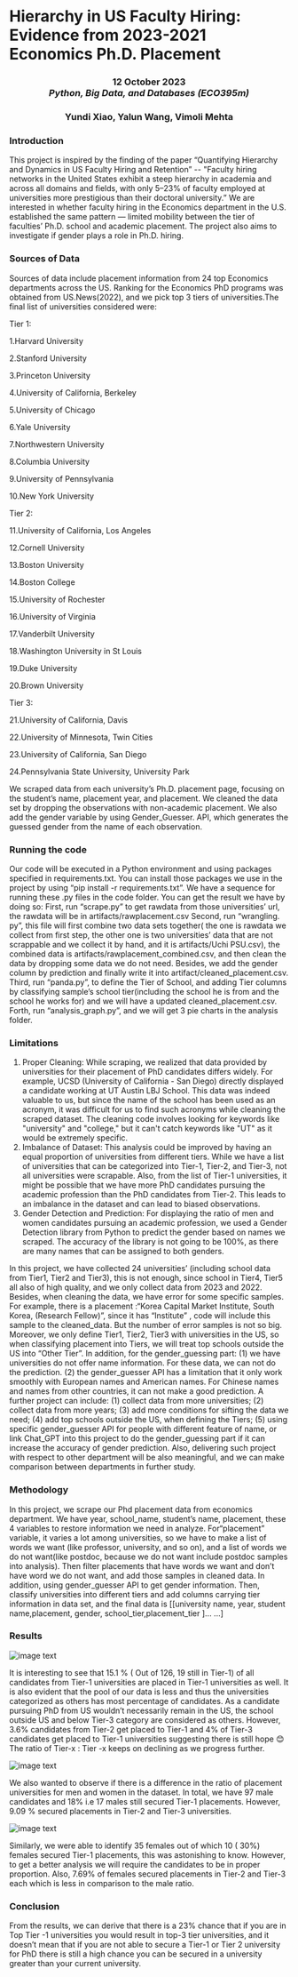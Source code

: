 # Hierarchy in US Faculty Hiring: Evidence from 2023-2021 Economics Ph.D. Placement 
<h3 align="center" id="heading"> 12 October 2023 <br> 
<em> Python, Big Data, and Databases (ECO395m)  </em> <br> <h3>
<h3 align="center" id="heading"> Yundi Xiao, Yalun Wang, Vimoli Mehta </h3>

<h3>Introduction </h3>
This project is inspired by the finding of the paper “Quantifying Hierarchy and Dynamics in US Faculty Hiring and Retention” -- "Faculty hiring networks in the United States exhibit a steep hierarchy in academia and across all domains and fields, with only 5–23% of faculty employed at universities more prestigious than their doctoral university.” We are interested in whether faculty hiring in the Economics department in the U.S. established the same pattern — limited mobility between the tier of faculties’ Ph.D. school and academic placement. The project also aims to investigate if gender plays a role in Ph.D. hiring. 
<h3> Sources of Data </h3>
Sources of data include placement information from 24 top Economics departments across the US.  Ranking for the Economics PhD programs was obtained from US.News(2022), and we pick top 3 tiers of universities.The final list of universities considered were:

Tier 1:

1.Harvard University

2.Stanford University

3.Princeton University

4.University of California, ​Berkeley

5.University of Chicago

6.Yale University

7.Northwestern University

8.Columbia University

9.University of Pennsylvania

10.New York University

Tier 2:

11.University of California, ​Los Angeles

12.Cornell University

13.Boston University

14.Boston College

15.University of Rochester

16.University of Virginia

17.Vanderbilt University

18.Washington University in St Louis

19.Duke University

20.Brown University

Tier 3: 

21.University of California, Davis

22.University of Minnesota, Twin Cities

23.University of California, ​San Diego

24.Pennsylvania State University, ​University Park

We scraped data from each university’s Ph.D. placement page, focusing on the student’s name, placement year, and placement. We cleaned the data set by dropping the observations with non-academic placement. We also add the gender variable by using Gender_Guesser. API, which generates the guessed gender from the name of each observation. 

<h3> Running the code </h3>
Our code will be executed in a Python environment and using packages specified in requirements.txt. You can install those packages we use in the project by using “pip install -r requirements.txt”. We have a sequence for running these .py files in the code folder.  You can get the result we have by doing so: 
First, run “scrape.py” to get rawdata from those universities’ url, the rawdata will be in artifacts/rawplacement.csv
Second, run “wrangling. py”, this file will first combine two data sets together( the one is rawdata we collect from first step, the other one is two universities’ data that are not scrappable and we collect it by hand, and it is artifacts/Uchi PSU.csv), the combined data is artifacts/rawplacement_combined.csv, and then clean the data by dropping some data we do not need. Besides, we add the gender column by prediction and finally write it into artifact/cleaned_placement.csv.
Third, run “panda.py”, to define the Tier of School, and adding Tier columns by classifying sample’s school tier(including the school he is from and the school he works for) and we will 
have a updated cleaned_placement.csv.
Forth, run “analysis_graph.py”, and we will get 3 pie charts in the analysis folder.

<h3> Limitations </h3> 
<ol>
  <li>Proper Cleaning: While scraping, we realized that data provided by universities for their placement of PhD candidates differs widely. For example, UCSD (University of California - San Diego) directly displayed a candidate working at UT Austin LBJ School. This data was indeed valuable to us, but since the name of the school has been used as an acronym, it was difficult for us to find such acronyms while cleaning the scraped dataset. The cleaning code involves looking for keywords like "university" and "college," but it can't catch keywords like "UT" as it would be extremely specific.</li>
  <li>Imbalance of Dataset: This analysis could be improved by having an equal proportion of universities from different tiers. While we have a list of universities that can be categorized into Tier-1, Tier-2, and Tier-3, not all universities were scrapable. Also, from the list of Tier-1 universities, it might be possible that we have more PhD candidates pursuing the academic profession than the PhD candidates from Tier-2. This leads to an imbalance in the dataset and can lead to biased observations.</li>
  <li>Gender Detection and Prediction: For displaying the ratio of men and women candidates pursuing an academic profession, we used a Gender Detection library from Python to predict the gender based on names we scraped. The accuracy of the library is not going to be 100%, as there are many names that can be assigned to both genders.</li>
</ol>

In this project, we have collected 24 universities’ (including school data from Tier1, Tier2 and Tier3), this is not enough, since school in Tier4, Tier5 all also of high quality, and we only collect data from 2023 and 2022. Besides, when cleaning the data, we have error for some specific samples. For example, there is a placement :“Korea Capital Market Institute, South Korea, (Research Fellow)”, since it has “Institute” , code will include this sample to the cleaned_data. But the number of error samples is not so big. Moreover, we only define Tier1, Tier2, Tier3 with universities in the US, so when classifying placement into Tiers, we will treat top schools outside the US into “Other Tier”. In addition, for the gender_guessing part: (1) we have universities do not offer name information. For these data, we can not do the prediction. (2) the gender_guesser API has a limitation that it only work smoothly with European names and American names. For Chinese names and names from other countries, it can not make a good prediction. A further project can include: (1) collect data from more universities; (2) collect data from more years; (3) add more conditions for sifting the data we need; (4) add top schools outside the US, when defining the Tiers; (5) using specific gender_guesser API for people with different feature of name, or link Chat_GPT into this project to do the gender_guessing part if it can increase the accuracy of gender prediction.
Also, delivering such project with respect to other department will be also meaningful, and we can make comparison between departments in further study.

<h3> Methodology </h3> 
In this project, we scrape our Phd placement data from economics department. We have year, school_name, student’s name, placement, these 4 variables to restore information we need in analyze. For“placement” variable, it varies a lot among universities, so we have to make a list of words we want (like professor, university, and so on), and a list of words we do not want(like postdoc, because we do not want include postdoc samples into analysis). Then filter placements that have words we want and don’t have word we do not want, and add those samples in cleaned data. In addition, using gender_guesser API to get gender information. Then, classify universities into different tiers and add columns carrying tier information in data set, and the final data is [[university name, year, student name,placement, gender, school_tier,placement_tier ]... ...]
<h3> Results </h3> 

![image text](./analysis/overall_tier_distribution.png)

It is interesting to see that 15.1 % ( Out of 126, 19 still in Tier-1) of all candidates from Tier-1 universities are placed in Tier-1 universities as well. It is also evident that the pool of our data is less and thus the universities categorized as others has most percentage of candidates. As a candidate pursuing PhD from US wouldn’t necessarily remain in the US, the school outside US and below Tier-3 category are considered as others.
However, 3.6% candidates from Tier-2 get placed to Tier-1 and 4% of Tier-3 candidates get placed to Tier-1 universities suggesting there is still hope 😊
The ratio of Tier-x : Tier -x keeps on declining as we progress further. 

![image text](./analysis/female_tier_distribution.png)

We also wanted to observe if there is a difference in the ratio of placement universities for men and women in the dataset. In total, we have 97 male candidates and 18% i.e 17 males still secured Tier-1 placements. However, 9.09 % secured placements in Tier-2 and Tier-3 universities. 

![image text](./analysis/male_tier_distribution.png)

Similarly, we were able to identify 35 females out of which 10 ( 30%) females secured Tier-1 placements, this was astonishing to know. However, to get a better analysis we will require the candidates to be in proper proportion. Also, 7.69% of females secured placements in Tier-2 and Tier-3 each which is less in comparison to the male ratio.

<h3> Conclusion </h3> 
From the results, we can derive that there is a 23% chance that if you are in Top Tier -1 universities you would result in top-3 tier universities, and it doesn’t mean that if you are not able to secure a Tier-1 or Tier 2 university for PhD there is still a high chance you can be secured in a university greater than your current university.
